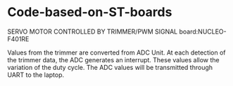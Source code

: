 # Code-based-on-ST-boards
SERVO MOTOR CONTROLLED BY TRIMMER/PWM SIGNAL 
board:NUCLEO-F401RE

Values ​​from the trimmer are converted from ADC Unit. At each detection of the trimmer data, the ADC generates an interrupt. These values ​​allow the variation of the duty cycle. The ADC values ​​will be transmitted through UART to the laptop.



